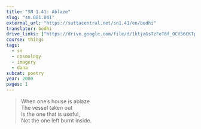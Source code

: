 ```yaml
---
title: "SN 1.41: Ablaze"
slug: "sn.001.041"
external_url: "https://suttacentral.net/sn1.41/en/bodhi"
translator: bodhi
drive_links: ["https://drive.google.com/file/d/1ktjaGsTzFeT6f_OCV56CKTp1DC3_v1ur/view?usp=drivesdk"]
course: things
tags:
  - sn
  - cosmology
  - imagery
  - dana
subcat: poetry
year: 2000
pages: 1
---
```


> When one’s house is ablaze  
The vessel taken out  
Is the one that is useful,  
Not the one left burnt inside.
